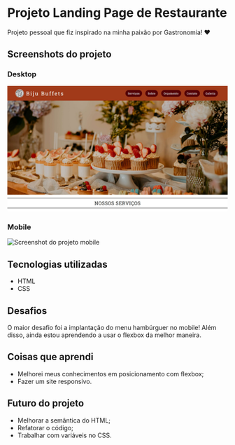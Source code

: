 # Projeto Landing Page de Restaurante

Projeto pessoal que fiz inspirado na minha paixão por Gastronomia! :heart:

## Screenshots do projeto

### Desktop

<img src="desktop-screenshot.jpg" alt="Screenshot do projeto desktop" width="700"/>

### Mobile

<img src="mobile-screenshot.jpg" alt="Screenshot do projeto mobile" height="400"/>

## Tecnologias utilizadas

- HTML
- CSS

## Desafios
O maior desafio foi a implantação do menu hambúrguer no mobile! Além disso, ainda estou aprendendo a usar o flexbox da melhor maneira.

## Coisas que aprendi
- Melhorei meus conhecimentos em posicionamento com flexbox;
- Fazer um site responsivo.

## Futuro do projeto
- Melhorar a semântica do HTML;
- Refatorar o código;
- Trabalhar com variáveis no CSS.
